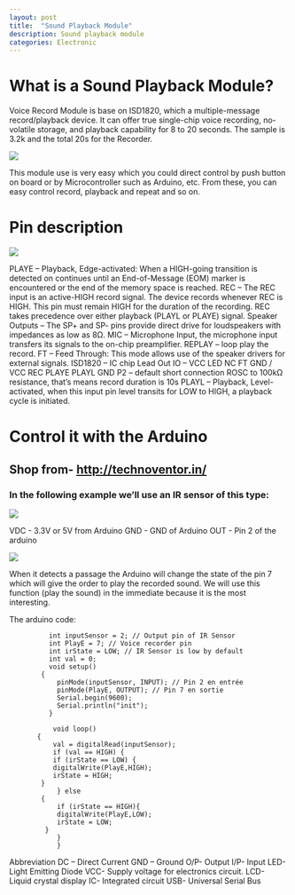 ```yaml
---
layout: post
title:  "Sound Playback Module"
description: Sound playback module
categories: Electronic
---
```



# What is a Sound Playback Module?
 
Voice Record Module is base on ISD1820, which a multiple-message record/playback device. It can offer true single-chip voice recording, no-volatile storage, and playback capability for 8 to 20 seconds. The sample is 3.2k and the total 20s for the Recorder.
 
![]({{site.baseurl}}/images/Electronic/10/01.jpg)

This module use is very easy which you could direct control by push button on board or by Microcontroller such as Arduino, etc. From these, you can easy control record, playback and repeat and so on.
 
# Pin description

![]({{site.baseurl}}/images/Electronic/10/02.jpg)
 
PLAYE – Playback, Edge-activated: When a HIGH-going transition is detected on continues until an End-of-Message (EOM) marker is encountered or the end of the memory space is reached.
REC – The REC input is an active-HIGH record signal. The device records whenever REC is HIGH. This pin must remain HIGH for the duration of the recording. REC takes precedence over either playback (PLAYL or PLAYE) signal.
Speaker Outputs – The SP+ and SP- pins provide direct drive for loudspeakers with impedances as low as 8Ω.
MIC – Microphone Input, the microphone input transfers its signals to the on-chip preamplifier.
REPLAY – loop play the record.
FT – Feed Through: This mode allows use of the speaker drivers for external signals.
ISD1820 – IC chip
Lead Out IO – VCC LED NC FT GND / VCC REC PLAYE PLAYL GND
P2 – default short connection ROSC to 100kΩ resistance, that’s means record duration is 10s
PLAYL – Playback, Level-activated, when this input pin level transits for LOW to HIGH, a playback cycle is initiated.

# Control it with the Arduino
 
## Shop from- http://technoventor.in/
 
### In the following example we’ll use an IR sensor of this type:
 
![]({{site.baseurl}}/images/Electronic/10/03.jpg)
 
VDC - 3.3V or 5V from Arduino
GND - GND of Arduino
OUT - Pin 2 of the arduino

![]({{site.baseurl}}/images/Electronic/10/04.png)
 
When it detects a passage the Arduino will change the state of the pin 7 which will give the order to play the recorded sound. We will use this function (play the sound) in the immediate because it is the most interesting.
 
 
The arduino code:

              int inputSensor = 2; // Output pin of IR Sensor
              int PlayE = 7; // Voice recorder pin
              int irState = LOW; // IR Sensor is low by default
              int val = 0;
              void setup()
            {
                pinMode(inputSensor, INPUT); // Pin 2 en entrée
                pinMode(PlayE, OUTPUT); // Pin 7 en sortie
                Serial.begin(9600);
                Serial.println("init");
              }
               
               void loop()
           {
               val = digitalRead(inputSensor);
               if (val == HIGH) {
               if (irState == LOW) {
               digitalWrite(PlayE,HIGH);
               irState = HIGH;
            }
                } else
            {  
                if (irState == HIGH){
                digitalWrite(PlayE,LOW);
                irState = LOW;
             }
                }
                }
             
Abbreviation
DC – Direct Current
GND – Ground 
O/P- Output
I/P- Input
LED- Light Emitting Diode
VCC-  Supply voltage for electronics circuit.
LCD- Liquid crystal display
IC- Integrated circuit
USB- Universal Serial Bus

